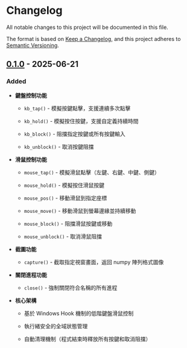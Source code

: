 # Changelog

All notable changes to this project will be documented in this file.

The format is based on [Keep a Changelog](https://keepachangelog.com/en/1.0.0/), and this project adheres to [Semantic Versioning](https://semver.org/spec/v2.0.0.html).

## [0.1.0](https://github.com/silentoaq/stbz_lib/releases/tag/v0.1.0) - 2025-06-21

### Added

* **鍵盤控制功能**

  * `kb_tap()` - 模擬按鍵點擊，支援連續多次點擊

  * `kb_hold()` - 模擬按住按鍵，支援自定義持續時間

  * `kb_block()` - 阻擋指定按鍵或所有按鍵輸入

  * `kb_unblock()` - 取消按鍵阻擋

* **滑鼠控制功能**

  * `mouse_tap()` - 模擬滑鼠點擊（左鍵、右鍵、中鍵、側鍵）

  * `mouse_hold()` - 模擬按住滑鼠按鍵

  * `mouse_pos()` - 移動滑鼠到指定座標

  * `mouse_move()` - 移動滑鼠到螢幕邊緣並持續移動

  * `mouse_block()` - 阻擋滑鼠按鍵或移動

  * `mouse_unblock()` - 取消滑鼠阻擋

* **截圖功能**

  * `capture()` - 截取指定視窗畫面，返回 numpy 陣列格式圖像

* **關閉進程功能**

  * `close()` - 強制關閉符合名稱的所有進程

* **核心架構**

  * 基於 Windows Hook 機制的低階鍵盤滑鼠控制

  * 執行緒安全的全域狀態管理

  * 自動清理機制（程式結束時釋放所有按鍵和取消阻擋）

